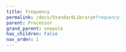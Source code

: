 ```yaml
---
title: frequency
permalink: /docs/StandardLibrary#frequency
parent: Processor
grand_parent: onepole
has_children: False
nav_order: 1
---
```

